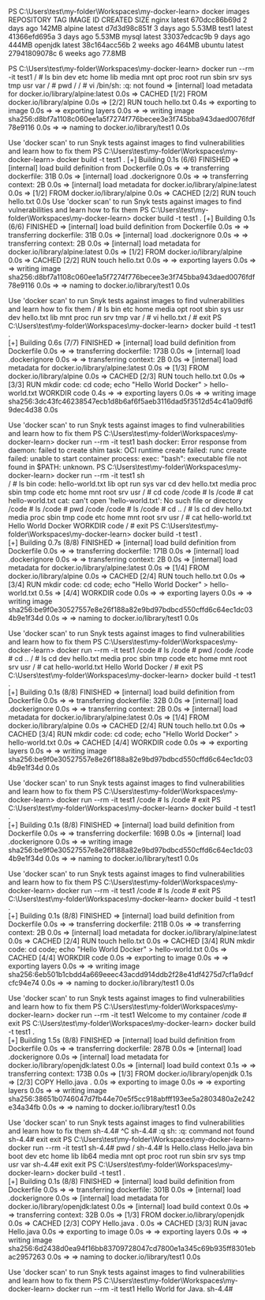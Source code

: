 PS C:\Users\test\my-folder\Workspaces\my-docker-learn> docker images
REPOSITORY   TAG       IMAGE ID       CREATED       SIZE
nginx        latest    670dcc86b69d   2 days ago    142MB
alpine       latest    d7d3d98c851f   3 days ago    5.53MB
test1        latest    41366efd695a   3 days ago    5.53MB
mysql        latest    33037edcac9b   9 days ago    444MB
openjdk      latest    38c164acc56b   2 weeks ago   464MB
ubuntu       latest    27941809078c   6 weeks ago   77.8MB



PS C:\Users\test\my-folder\Workspaces\my-docker-learn> docker run --rm -it test1
/ # ls
bin    dev    etc    home   lib    media  mnt    opt    proc   root   run    sbin   srv    sys    tmp    usr    var
/ # pwd
/
/ # vi
/bin/sh: :q: not found
=> [internal] load metadata for docker.io/library/alpine:latest                                                                                   0.0s
=> CACHED [1/2] FROM docker.io/library/alpine                                                                                                     0.0s
=> [2/2] RUN touch hello.txt                                                                                                                      0.4s
=> exporting to image                                                                                                                             0.0s
=> => exporting layers                                                                                                                            0.0s
=> => writing image sha256:d8bf7a1108c060ee1a5f7274f776becee3e3f745bba943daed0076fdf78e9116                                                       0.0s
=> => naming to docker.io/library/test1                                                                                                           0.0s

Use 'docker scan' to run Snyk tests against images to find vulnerabilities and learn how to fix them
PS C:\Users\test\my-folder\Workspaces\my-docker-learn> docker build -t test1 .
[+] Building 0.1s (6/6) FINISHED
=> [internal] load build definition from Dockerfile                                                                                               0.0s
=> => transferring dockerfile: 31B                                                                                                                0.0s
=> [internal] load .dockerignore                                                                                                                  0.0s
=> => transferring context: 2B                                                                                                                    0.0s
=> [internal] load metadata for docker.io/library/alpine:latest                                                                                   0.0s
=> [1/2] FROM docker.io/library/alpine                                                                                                            0.0s
=> CACHED [2/2] RUN touch hello.txt                                                                                                               0.0s
Use 'docker scan' to run Snyk tests against images to find vulnerabilities and learn how to fix them
PS C:\Users\test\my-folder\Workspaces\my-docker-learn> docker build -t test1 .
[+] Building 0.1s (6/6) FINISHED
=> [internal] load build definition from Dockerfile                                                                                               0.0s
=> => transferring dockerfile: 31B                                                                                                                0.0s
=> [internal] load .dockerignore                                                                                                                  0.0s
=> => transferring context: 2B                                                                                                                    0.0s
=> [internal] load metadata for docker.io/library/alpine:latest                                                                                   0.0s
=> [1/2] FROM docker.io/library/alpine                                                                                                            0.0s
=> CACHED [2/2] RUN touch hello.txt                                                                                                               0.0s
=> => exporting layers                                                                                                                            0.0s
=> => writing image sha256:d8bf7a1108c060ee1a5f7274f776becee3e3f745bba943daed0076fdf78e9116                                                       0.0s
=> => naming to docker.io/library/test1                                                                                                           0.0s

Use 'docker scan' to run Snyk tests against images to find vulnerabilities and learn how to fix them
/ # ls
bin        etc        home       media      opt        root       sbin       sys        usr
dev        hello.txt  lib        mnt        proc       run        srv        tmp        var
/ # vi hello.txt
/ # exit
PS C:\Users\test\my-folder\Workspaces\my-docker-learn> docker build -t test1 .     
[+] Building 0.6s (7/7) FINISHED
=> [internal] load build definition from Dockerfile                                                                                               0.0s
=> => transferring dockerfile: 173B                                                                                                               0.0s
=> [internal] load .dockerignore                                                                                                                  0.0s
=> => transferring context: 2B                                                                                                                    0.0s
=> [internal] load metadata for docker.io/library/alpine:latest                                                                                   0.0s
=> [1/3] FROM docker.io/library/alpine                                                                                                            0.0s
=> CACHED [2/3] RUN touch hello.txt                                                                                                               0.0s
=> [3/3] RUN mkdir code:     cd code;     echo "Hello World Docker" > hello-world.txt WORKDIR code                                                0.4s
=> => exporting layers                                                                                                                            0.0s
=> => writing image sha256:3dc43fc46238547ecb1d8b6af6f5aeb3116dad5f3512d54c41a09df69dec4d38                                                       0.0s

Use 'docker scan' to run Snyk tests against images to find vulnerabilities and learn how to fix them
PS C:\Users\test\my-folder\Workspaces\my-docker-learn> docker run --rm -it test1 bash
docker: Error response from daemon: failed to create shim task: OCI runtime create failed: runc create failed: unable to start container process: exec:
"bash": executable file not found in $PATH: unknown.
PS C:\Users\test\my-folder\Workspaces\my-docker-learn> docker run --rm -it test1 sh  
/ # ls
bin              code:            hello-world.txt  lib              opt              run              sys              var
cd               dev              hello.txt        media            proc             sbin             tmp
code             etc              home             mnt              root             srv              usr
/ # cd code
/code # ls
/code # cat hello-world.txt
cat: can't open 'hello-world.txt': No such file or directory
/code # ls
/code # pwd
/code
/code # ls
/code # cd ..
/ # ls
cd               dev              hello.txt        media            proc             sbin             tmp
code             etc              home             mnt              root             srv              usr
/ # cat hello-world.txt
Hello World Docker WORKDIR code
/ # exit
PS C:\Users\test\my-folder\Workspaces\my-docker-learn> docker build -t test1 .       
[+] Building 0.7s (8/8) FINISHED
=> [internal] load build definition from Dockerfile                                                                                               0.0s
=> => transferring dockerfile: 171B                                                                                                               0.0s
=> [internal] load .dockerignore                                                                                                                  0.0s
=> => transferring context: 2B                                                                                                                    0.0s
=> [internal] load metadata for docker.io/library/alpine:latest                                                                                   0.0s
=> [1/4] FROM docker.io/library/alpine                                                                                                            0.0s
=> CACHED [2/4] RUN touch hello.txt                                                                                                               0.0s
=> [3/4] RUN mkdir code:     cd code;     echo "Hello World Docker" > hello-world.txt                                                             0.5s
=> [4/4] WORKDIR code                                                                                                                             0.0s
=> => exporting layers                                                                                                                            0.0s
=> => writing image sha256:be9f0e30527557e8e26f188a82e9bd97bdbcd550cffd6c64ec1dc034b9e1f34d                                                       0.0s
=> => naming to docker.io/library/test1                                                                                                           0.0s

Use 'docker scan' to run Snyk tests against images to find vulnerabilities and learn how to fix them
PS C:\Users\test\my-folder\Workspaces\my-docker-learn> docker run --rm -it test1
/code # ls
/code # pwd
/code
/code # cd ..
/ # ls
cd               dev              hello.txt        media            proc             sbin             tmp
code             etc              home             mnt              root             srv              usr
/ # cat hello-world.txt
Hello World Docker
/ # exit
PS C:\Users\test\my-folder\Workspaces\my-docker-learn> docker build -t test1 .                                                                          
[+] Building 0.1s (8/8) FINISHED
=> [internal] load build definition from Dockerfile                                                                                               0.0s
=> => transferring dockerfile: 32B                                                                                                                0.0s
=> [internal] load .dockerignore                                                                                                                  0.0s
=> => transferring context: 2B                                                                                                                    0.0s
=> [internal] load metadata for docker.io/library/alpine:latest                                                                                   0.0s
=> [1/4] FROM docker.io/library/alpine                                                                                                            0.0s
=> CACHED [2/4] RUN touch hello.txt                                                                                                               0.0s
=> CACHED [3/4] RUN mkdir code:     cd code;     echo "Hello World Docker" > hello-world.txt                                                      0.0s
=> CACHED [4/4] WORKDIR code                                                                                                                      0.0s
=> => exporting layers                                                                                                                            0.0s
=> => writing image sha256:be9f0e30527557e8e26f188a82e9bd97bdbcd550cffd6c64ec1dc034b9e1f34d                                                       0.0s

Use 'docker scan' to run Snyk tests against images to find vulnerabilities and learn how to fix them
PS C:\Users\test\my-folder\Workspaces\my-docker-learn> docker run --rm -it test1
/code # ls
/code # exit
PS C:\Users\test\my-folder\Workspaces\my-docker-learn> docker build -t test1 .  
[+] Building 0.1s (8/8) FINISHED
=> [internal] load build definition from Dockerfile                                                                                               0.0s
=> => transferring dockerfile: 169B                                                                                                               0.0s
=> [internal] load .dockerignore                                                                                                                  0.0s
=> => writing image sha256:be9f0e30527557e8e26f188a82e9bd97bdbcd550cffd6c64ec1dc034b9e1f34d                                                       0.0s
=> => naming to docker.io/library/test1                                                                                                           0.0s

Use 'docker scan' to run Snyk tests against images to find vulnerabilities and learn how to fix them
PS C:\Users\test\my-folder\Workspaces\my-docker-learn> docker run --rm -it test1
/code # ls
/code # exit
PS C:\Users\test\my-folder\Workspaces\my-docker-learn> docker build -t test1 .  
[+] Building 0.1s (8/8) FINISHED
=> [internal] load build definition from Dockerfile                                                                                               0.0s
=> => transferring dockerfile: 211B                                                                                                               0.0s
=> => transferring context: 2B                                                                                                                    0.0s
=> [internal] load metadata for docker.io/library/alpine:latest                                                                                   0.0s
=> CACHED [2/4] RUN touch hello.txt                                                                                                               0.0s
=> CACHED [3/4] RUN mkdir code:     cd code;     echo "Hello World Docker" > hello-world.txt                                                      0.0s
=> CACHED [4/4] WORKDIR code                                                                                                                      0.0s
=> exporting to image                                                                                                                             0.0s
=> => exporting layers                                                                                                                            0.0s
=> => writing image sha256:6eb501b1cbdd4a669eeec43acdd914ddb2f28e41df4275d7cf1a9dcfcfc94e74                                                       0.0s
=> => naming to docker.io/library/test1                                                                                                           0.0s

Use 'docker scan' to run Snyk tests against images to find vulnerabilities and learn how to fix them
PS C:\Users\test\my-folder\Workspaces\my-docker-learn> docker run --rm -it test1
Welcome to my container
/code # exit
PS C:\Users\test\my-folder\Workspaces\my-docker-learn> docker build -t test1 .  
[+] Building 1.5s (8/8) FINISHED
=> [internal] load build definition from Dockerfile                                                                                               0.0s
=> => transferring dockerfile: 287B                                                                                                               0.0s
=> [internal] load .dockerignore                                                                                                                  0.0s
=> [internal] load metadata for docker.io/library/openjdk:latest                                                                                  0.0s
=> [internal] load build context                                                                                                                  0.1s
=> => transferring context: 173B                                                                                                                  0.0s
=> [1/3] FROM docker.io/library/openjdk                                                                                                           0.1s
=> [2/3] COPY Hello.java .                                                                                                                        0.0s
=> exporting to image                                                                                                                             0.0s
=> => exporting layers                                                                                                                            0.0s
=> => writing image sha256:38651b0746047d7fb44e70e5f5cc918abfff193ee5a2803480a2e242e34a34fb                                                       0.0s
=> => naming to docker.io/library/test1                                                                                                           0.0s

Use 'docker scan' to run Snyk tests against images to find vulnerabilities and learn how to fix them
sh-4.4# ^C
sh-4.4# :q
sh: :q: command not found
sh-4.4# exit
exit
PS C:\Users\test\my-folder\Workspaces\my-docker-learn> docker run --rm -it test1
sh-4.4# pwd
/
sh-4.4# ls
Hello.class  Hello.java  bin  boot  dev  etc  home  lib  lib64  media  mnt  opt  proc  root  run  sbin  srv  sys  tmp  usr  var
sh-4.4# exit
exit
PS C:\Users\test\my-folder\Workspaces\my-docker-learn> docker build -t test1 .  
[+] Building 0.1s (8/8) FINISHED
=> [internal] load build definition from Dockerfile                                                                                               0.0s
=> => transferring dockerfile: 301B                                                                                                               0.0s
=> [internal] load .dockerignore                                                                                                                  0.0s
=> [internal] load metadata for docker.io/library/openjdk:latest                                                                                  0.0s
=> [internal] load build context                                                                                                                  0.0s
=> => transferring context: 32B                                                                                                                   0.0s
=> [1/3] FROM docker.io/library/openjdk                                                                                                           0.0s
=> CACHED [2/3] COPY Hello.java .                                                                                                                 0.0s
=> CACHED [3/3] RUN javac Hello.java                                                                                                              0.0s
=> exporting to image                                                                                                                             0.0s
=> => exporting layers                                                                                                                            0.0s
=> => writing image sha256:6d2438d0ea94f16bb83709728047cd7800e1a345c69b935ff8301ebac2957263                                                       0.0s
=> => naming to docker.io/library/test1                                                                                                           0.0s


Use 'docker scan' to run Snyk tests against images to find vulnerabilities and learn how to fix them
PS C:\Users\test\my-folder\Workspaces\my-docker-learn> docker run --rm -it test1
Hello World for Java.
sh-4.4# 

